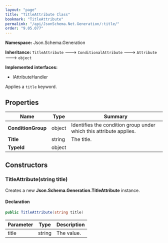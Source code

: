 ```yaml
---
layout: "page"
title: "TitleAttribute Class"
bookmark: "TitleAttribute"
permalink: "/api/JsonSchema.Net.Generation/:title/"
order: "9.05.077"
---
```

**Namespace:** Json.Schema.Generation

**Inheritance:**
`TitleAttribute`
 🡒 
`ConditionalAttribute`
 🡒 
`Attribute`
 🡒 
`object`

**Implemented interfaces:**

- IAttributeHandler

Applies a `title` keyword.

## Properties

| Name | Type | Summary |
|---|---|---|
| **ConditionGroup** | object | Identifies the condition group under which this attribute applies. |
| **Title** | string | The title. |
| **TypeId** | object |  |

## Constructors

### TitleAttribute(string title)

Creates a new **Json.Schema.Generation.TitleAttribute** instance.

#### Declaration

```c#
public TitleAttribute(string title)
```

| Parameter | Type | Description |
|---|---|---|
| title | string | The value. |


